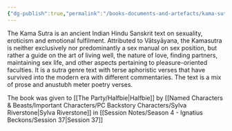 ```yaml
---
{"dg-publish":true,"permalink":"/books-documents-and-artefacts/kama-sutra/","tags":["Unimportant"],"updated":"2025-04-26T17:47:09.254+01:00"}
---
```


The Kama Sutra is an ancient Indian Hindu Sanskrit text on sexuality, eroticism and emotional fulfilment. Attributed to Vātsyāyana, the Kamasutra is neither exclusively nor predominantly a sex manual on sex position, but rather a guide on the art of living well, the nature of love, finding partners, maintaining sex life, and other aspects pertaining to pleasure-oriented faculties. It is a sutra genre text with terse aphoristic verses that have survived into the modern era with different commentaries. The text is a mix of prose and anustubh meter poetry verses.

The book was given to [[The Party/Halfbie\|Halfbie]] by [[Named Characters & Beasts/Important Characters/PC Backstory Characters/Sylva Riverstone\|Sylva Riverstone]] in [[Session Notes/Season 4 - Ignatius Beckons/Session 37\|Session 37]]
